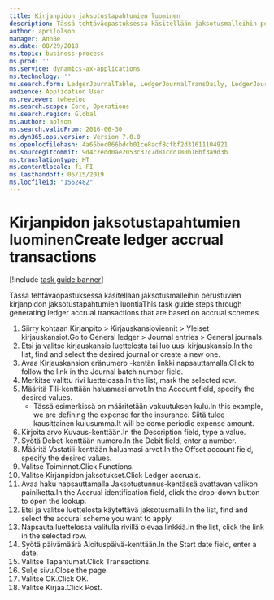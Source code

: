 ```yaml
---
title: Kirjanpidon jaksotustapahtumien luominen
description: Tässä tehtäväopastuksessa käsitellään jaksotusmalleihin perustuvien kirjanpidon jaksotustapahtumien luontia.
author: aprilolson
manager: AnnBe
ms.date: 08/29/2018
ms.topic: business-process
ms.prod: ''
ms.service: dynamics-ax-applications
ms.technology: ''
ms.search.form: LedgerJournalTable, LedgerJournalTransDaily, LedgerJournalTransAccrual, LedgerJournalTransAccrualTrans
audience: Application User
ms.reviewer: twheeloc
ms.search.scope: Core, Operations
ms.search.region: Global
ms.author: aolson
ms.search.validFrom: 2016-06-30
ms.dyn365.ops.version: Version 7.0.0
ms.openlocfilehash: 4a65bec066bdcb01ce8acf8cfbf2d31611104921
ms.sourcegitcommit: 9d4c7edd0ae2053c37c7d81cdd180b16bf3a9d3b
ms.translationtype: HT
ms.contentlocale: fi-FI
ms.lasthandoff: 05/15/2019
ms.locfileid: "1562482"
---
```

# <a name="create-ledger-accrual-transactions"></a><span data-ttu-id="53381-103">Kirjanpidon jaksotustapahtumien luominen</span><span class="sxs-lookup"><span data-stu-id="53381-103">Create ledger accrual transactions</span></span>

[!include [task guide banner](../../includes/task-guide-banner.md)]

<span data-ttu-id="53381-104">Tässä tehtäväopastuksessa käsitellään jaksotusmalleihin perustuvien kirjanpidon jaksotustapahtumien luontia</span><span class="sxs-lookup"><span data-stu-id="53381-104">This task guide steps through generating ledger accrual transactions that are based on accrual schemes</span></span>

1. <span data-ttu-id="53381-105">Siirry kohtaan Kirjanpito > Kirjauskansioviennit > Yleiset kirjauskansiot.</span><span class="sxs-lookup"><span data-stu-id="53381-105">Go to General ledger > Journal entries > General journals.</span></span>
2. <span data-ttu-id="53381-106">Etsi ja valitse kirjauskansio luettelosta tai luo uusi kirjauskansio.</span><span class="sxs-lookup"><span data-stu-id="53381-106">In the list, find and select the desired journal or create a new one.</span></span>
3. <span data-ttu-id="53381-107">Avaa Kirjauskansion eränumero -kentän linkki napsauttamalla.</span><span class="sxs-lookup"><span data-stu-id="53381-107">Click to follow the link in the Journal batch number field.</span></span>
4. <span data-ttu-id="53381-108">Merkitse valittu rivi luettelossa.</span><span class="sxs-lookup"><span data-stu-id="53381-108">In the list, mark the selected row.</span></span>
5. <span data-ttu-id="53381-109">Määritä Tili-kenttään haluamasi arvot.</span><span class="sxs-lookup"><span data-stu-id="53381-109">In the Account field, specify the desired values.</span></span>
    * <span data-ttu-id="53381-110">Tässä esimerkissä on määritetään vakuutuksen kulu.</span><span class="sxs-lookup"><span data-stu-id="53381-110">In this example, we are defining the expense for the insurance.</span></span> <span data-ttu-id="53381-111">Siitä tulee kausittainen kulusumma.</span><span class="sxs-lookup"><span data-stu-id="53381-111">It will be come periodic expense amount.</span></span>  
6. <span data-ttu-id="53381-112">Kirjoita arvo Kuvaus-kenttään.</span><span class="sxs-lookup"><span data-stu-id="53381-112">In the Description field, type a value.</span></span>
7. <span data-ttu-id="53381-113">Syötä Debet-kenttään numero.</span><span class="sxs-lookup"><span data-stu-id="53381-113">In the Debit field, enter a number.</span></span>
8. <span data-ttu-id="53381-114">Määritä Vastatili-kenttään haluamasi arvot.</span><span class="sxs-lookup"><span data-stu-id="53381-114">In the Offset account field, specify the desired values.</span></span>
9. <span data-ttu-id="53381-115">Valitse Toiminnot.</span><span class="sxs-lookup"><span data-stu-id="53381-115">Click Functions.</span></span>
10. <span data-ttu-id="53381-116">Valitse Kirjanpidon jaksotukset.</span><span class="sxs-lookup"><span data-stu-id="53381-116">Click Ledger accruals.</span></span>
11. <span data-ttu-id="53381-117">Avaa haku napsauttamalla Jaksotustunnus-kentässä avattavan valikon painiketta.</span><span class="sxs-lookup"><span data-stu-id="53381-117">In the Accrual identification field, click the drop-down button to open the lookup.</span></span>
12. <span data-ttu-id="53381-118">Etsi ja valitse luettelosta käytettävä jaksotusmalli.</span><span class="sxs-lookup"><span data-stu-id="53381-118">In the list, find and select the accural scheme you want to apply.</span></span>
13. <span data-ttu-id="53381-119">Napsauta luettelossa valitulla rivillä olevaa linkkiä.</span><span class="sxs-lookup"><span data-stu-id="53381-119">In the list, click the link in the selected row.</span></span>
14. <span data-ttu-id="53381-120">Syötä päivämäärä Aloituspäivä-kenttään.</span><span class="sxs-lookup"><span data-stu-id="53381-120">In the Start date field, enter a date.</span></span>
15. <span data-ttu-id="53381-121">Valitse Tapahtumat.</span><span class="sxs-lookup"><span data-stu-id="53381-121">Click Transactions.</span></span>
16. <span data-ttu-id="53381-122">Sulje sivu.</span><span class="sxs-lookup"><span data-stu-id="53381-122">Close the page.</span></span>
17. <span data-ttu-id="53381-123">Valitse OK.</span><span class="sxs-lookup"><span data-stu-id="53381-123">Click OK.</span></span>
18. <span data-ttu-id="53381-124">Valitse Kirjaa.</span><span class="sxs-lookup"><span data-stu-id="53381-124">Click Post.</span></span>

